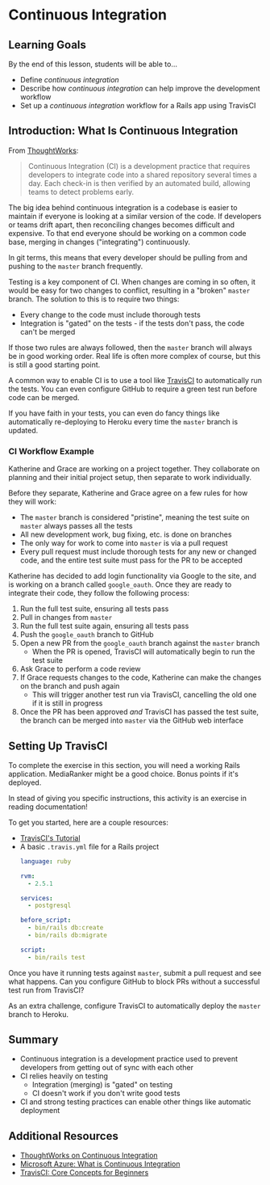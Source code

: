 # Continuous Integration

## Learning Goals

By the end of this lesson, students will be able to...

- Define _continuous integration_
- Describe how _continuous integration_ can help improve the development workflow
- Set up a _continuous integration_ workflow for a Rails app using TravisCI

## Introduction: What Is Continuous Integration

From [ThoughtWorks](https://www.thoughtworks.com/continuous-integration):

> Continuous Integration (CI) is a development practice that requires developers to integrate code into a shared repository several times a day. Each check-in is then verified by an automated build, allowing teams to detect problems early.

The big idea behind continuous integration is a codebase is easier to maintain if everyone is looking at a similar version of the code. If developers or teams drift apart, then reconciling changes becomes difficult and expensive. To that end everyone should be working on a common code base, merging in changes ("integrating") continuously.

In git terms, this means that every developer should be pulling from and pushing to the `master` branch frequently.

Testing is a key component of CI. When changes are coming in so often, it would be easy for two changes to conflict, resulting in a "broken" `master` branch. The solution to this is to require two things:

- Every change to the code must include thorough tests
- Integration is "gated" on the tests - if the tests don't pass, the code can't be merged

If those two rules are always followed, then the `master` branch will always be in good working order. Real life is often more complex of course, but this is still a good starting point.

A common way to enable CI is to use a tool like [TravisCI](https://travis-ci.org/) to automatically run the tests. You can even configure GitHub to require a green test run before code can be merged.

If you have faith in your tests, you can even do fancy things like automatically re-deploying to Heroku every time the `master` branch is updated.

### CI Workflow Example

Katherine and Grace are working on a project together. They collaborate on planning and their initial project setup, then separate to work individually.

Before they separate, Katherine and Grace agree on a few rules for how they will work:

- The `master` branch is considered "pristine", meaning the test suite on `master` always passes all the tests
- All new development work, bug fixing, etc. is done on branches
- The only way for work to come into `master` is via a pull request
- Every pull request must include thorough tests for any new or changed code, and the entire test suite must pass for the PR to be accepted

Katherine has decided to add login functionality via Google to the site, and is working on a branch called `google_oauth`. Once they are ready to integrate their code, they follow the following process:

1. Run the full test suite, ensuring all tests pass
1. Pull in changes from `master`
1. Run the full test suite again, ensuring all tests pass
1. Push the `google_oauth` branch to GitHub
1. Open a new PR from the `google_oauth` branch against the `master` branch
    - When the PR is opened, TravisCI will automatically begin to run the test suite
1. Ask Grace to perform a code review
1. If Grace requests changes to the code, Katherine can make the changes on the branch and push again
    - This will trigger another test run via TravisCI, cancelling the old one if it is still in progress
1. Once the PR has been approved _and_ TravisCI has passed the test suite, the branch can be merged into `master` via the GitHub web interface

## Setting Up TravisCI

To complete the exercise in this section, you will need a working Rails application. MediaRanker might be a good choice. Bonus points if it's deployed.

In stead of giving you specific instructions, this activity is an exercise in reading documentation!

To get you started, here are a couple resources:

- [TravisCI's Tutorial](https://docs.travis-ci.com/user/tutorial/)
- A basic `.travis.yml` file for a Rails project
    ```yml
    language: ruby

    rvm:
      - 2.5.1

    services:
      - postgresql

    before_script:
      - bin/rails db:create
      - bin/rails db:migrate

    script:
      - bin/rails test
    ```

Once you have it running tests against `master`, submit a pull request and see what happens. Can you configure GitHub to block PRs without a successful test run from TravisCI?

As an extra challenge, configure TravisCI to automatically deploy the `master` branch to Heroku. 

## Summary

- Continuous integration is a development practice used to prevent developers from getting out of sync with each other
- CI relies heavily on testing
    - Integration (merging) is "gated" on testing
    - CI doesn't work if you don't write good tests
- CI and strong testing practices can enable other things like automatic deployment

## Additional Resources

- [ThoughtWorks on Continuous Integration](https://www.thoughtworks.com/continuous-integration)
- [Microsoft Azure: What is Continuous Integration](https://docs.microsoft.com/en-us/azure/devops/learn/what-is-continuous-integration)
- [TravisCI: Core Concepts for Beginners](https://docs.travis-ci.com/user/for-beginners/)